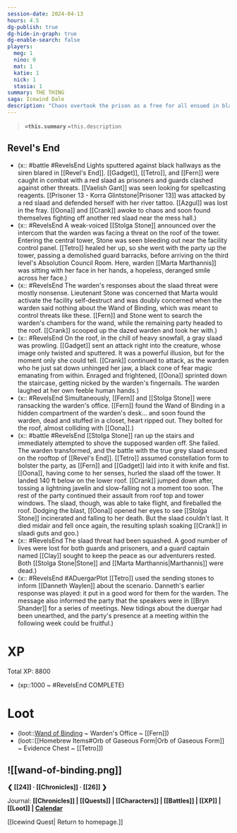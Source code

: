 ```yaml
---
session-date: 2024-04-13
hours: 4.5
dg-publish: true
dg-hide-in-graph: true
dg-enable-search: false
players:
  meg: 1
  nino: 0
  mat: 1
  katie: 1
  nick: 1
  stasia: 1
summary: THE THING
saga: Icewind Dale
description: "Chaos overtook the prison as a free for all ensued in blackened hallways with flickering lights and an unknown number of slaadi invaders. The party ascended the central tower of Revel's End, finding a wounded Lieutenant Stone and a sullen Warden Marthannis. The green slaad spotted earlier had made short work of the guard barracks and was now on the rooftop. All was lost, said the deranged warden. As the party confronted a grey slaad, Gadget and Crank were alarmed when their attacks only rippled through the aberration. What they didn't know was the rogue green slaad had killed the warden, eaten her heart, and evolved. The threat in front of them was an illusion. As the warden's jaw unhinged and a cone of fear magic enveloped the party, the true fight was on. It ended with the slaad's fall from the tower. An uneasy peace was restored over Revel's End. Authority in the prison was in shambles. Both Stone and Marthannis were dead. Tetro informed Speaker Waylen about the incident and played the speaker's earlier message: new tidings about the duergar were unearthed and the speakers were meeting in Bryn Shander for the next week."
---
```


> **`=this.summary`**
> `=this.description`

## Revel's End
- (x:: #battle #RevelsEnd Lights sputtered against black hallways as the siren blared in [[Revel's End]]. [[Gadget]], [[Tetro]], and [[Fern]] were caught in combat with a red slaad as prisoners and guards clashed against other threats. [[Vaelish Gant]] was seen looking for spellcasting reagents. [[Prisoner 13 - Korra Glintstone|Prisoner 13]] was attacked by a red slaad and defended herself with her river tattoo. [[Azgul]] was lost in the fray. [[Oona]] and [[Crank]] awoke to chaos and soon found themselves fighting off another red slaad near the mess hall.)
- (x:: #RevelsEnd A weak-voiced [[Stolga Stone]] announced over the intercom that the warden was facing a threat on the roof of the tower. Entering the central tower, Stone was seen bleeding out near the facility control panel. [[Tetro]] healed her up, so she went with the party up the tower, passing a demolished guard barracks, before arriving on the third level's Absolution Council Room. Here, warden [[Marta Marthannis]] was sitting with her face in her hands, a hopeless, deranged smile across her face.)
- (x:: #RevelsEnd The warden's responses about the slaad threat were mostly nonsense. Lieutenant Stone was concerned that Marta would activate the facility self-destruct and was doubly concerned when the warden said nothing about the Wand of Binding, which was meant to control threats like these. [[Fern]] and Stone went to search the warden's chambers for the wand, while the remaining party headed to the roof. [[Crank]] scooped up the dazed warden and took her with.)
- (x:: #RevelsEnd On the roof, in the chill of heavy snowfall, a gray slaad was prowling. [[Gadget]] sent an attack right into the creature, whose image only twisted and sputtered. It was a powerful illusion, but for the moment only she could tell. [[Crank]] continued to attack, as the warden who he just sat down unhinged her jaw, a black cone of fear magic emanating from within. Enraged and frightened, [[Oona]] sprinted down the staircase, getting nicked by the warden's fingernails. The warden laughed at her own feeble human hands.)
- (x:: #RevelsEnd Simultaneously, [[Fern]] and [[Stolga Stone]] were ransacking the warden's office. [[Fern]] found the Wand of Binding in a hidden compartment of the warden's desk... and soon found the warden, dead and stuffed in a closet, heart ripped out. They bolted for the roof, almost colliding with [[Oona]].)
- (x:: #battle #RevelsEnd [[Stolga Stone]] ran up the stairs and immediately attempted to shove the supposed warden off. She failed. The warden transformed, and the battle with the true grey slaad ensued on the rooftop of [[Revel's End]]. [[Tetro]] assumed constellation form to bolster the party, as [[Fern]] and [[Gadget]] laid into it with knife and fist.[[Oona]], having come to her senses, hurled the slaad off the tower. It landed 140 ft below on the lower roof. [[Crank]] jumped down after, tossing a lightning javelin and slow-falling not a moment too soon. The rest of the party continued their assault from roof top and tower windows. The slaad, though, was able to take flight, and fireballed the roof. Dodging the blast, [[Oona]] opened her eyes to see [[Stolga Stone]] incinerated and falling to her death. But the slaad couldn't last. It died midair and fell once again, the resulting splash soaking [[Crank]] in slaadi guts and goo.)
- (x:: #RevelsEnd The slaad threat had been squashed. A good number of lives were lost for both guards and prisoners, and a guard captain named [[Clay]] sought to keep the peace as our adventurers rested. Both [[Stolga Stone|Stone]] and [[Marta Marthannis|Marthannis]] were dead.)
- (x:: #RevelsEnd #ADuergarPlot [[Tetro]] used the sending stones to inform [[Danneth Waylen]] about the scenario. Danneth's earlier response was played: it put in a good word for them for the warden. The message also informed the party that the speakers were in [[Bryn Shander]] for a series of meetings. New tidings about the duergar had been unearthed, and the party's presence at a meeting within the following week could be fruitful.)

# XP
Total XP: 8800
- (xp::1000 ~ #RevelsEnd COMPLETE)

# Loot
- (loot::[Wand of Binding](https://www.dndbeyond.com/magic-items/4788-wand-of-binding) ~ Warden's Office ~ [[Fern]])
- (loot::[[Homebrew Items#Orb of Gaseous Form|Orb of Gaseous Form]] ~ Evidence Chest ~ [[Tetro]])

![[wand-of-binding.png]]
---
**❮ [[24]] · [[Chronicles]] ·  [[26]] ❯**

Journal: **[[Chronicles]] | [[Quests]] |  [[Characters]] | [[Battles]] | [[XP]] | [[Loot]] | [Calendar](https://app.fantasy-calendar.com/calendars/38f9e3f5098bac1f655a4fb4241f35eb)**

[[Icewind Quest| Return to homepage.]]